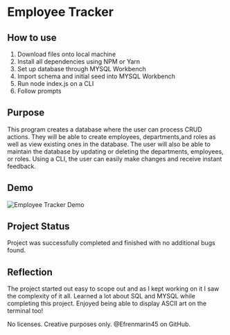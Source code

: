 # Employee Tracker

## How to use
1) Download files onto local machine
2) Install all dependencies using NPM or Yarn
3) Set up database through MYSQL Workbench
4) Import schema and initial seed into MYSQL Workbench
5) Run node index.js on a CLI
6) Follow prompts 


## Purpose
This program creates a database where the user can process CRUD actions. They will be able to create employees, departments,and roles as well as view existing ones in the database. The user will also be able to maintain the database by updating or deleting the departments, employees, or roles. Using a CLI, the user can easily make changes and receive instant feedback.


## Demo
![Employee Tracker Demo](assets/password_generator.gif)


## Project Status
Project was successfully completed and finished with no additional bugs found. 


## Reflection
The project started out easy to scope out and as I kept working on it I saw the complexity of it all. Learned a lot about SQL and MYSQL while completing this project. Enjoyed being able to display ASCII art on the terminal too!
 

No licenses. Creative purposes only. @Efrenmarin45 on GitHub.